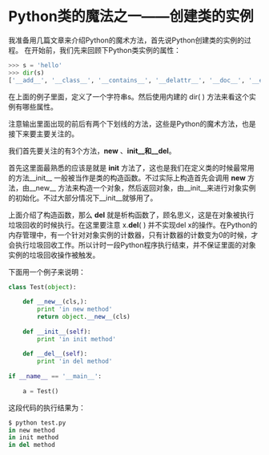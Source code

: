 Python类的魔法之一——创建类的实例
=======

我准备用几篇文章来介绍Python的魔术方法，首先说Python创建类的实例的过程。
在开始前，我们先来回顾下Python类实例的属性：

```python
>>> s = 'hello'  
>>> dir(s)  
['__add__', '__class__', '__contains__', '__delattr__', '__doc__', '__eq__', '__ format__', '__ge__', '__getattribute__', '__getitem__', '__getnewargs__', '__get  slice__', '__gt__', '__hash__', '__init__', '__le__', '__len__', '__lt__', '__mod__', '__mul__', '__ne__', '__new__', '__reduce__', '__reduce_ex__', '__repr__',  '__rmod__', '__rmul__', '__setattr__', '__sizeof__', '__str__', '__subclasshook__', '_formatter_field_name_split', '_formatter_parser', 'capitalize', 'center', 'count', 'decode', 'encode', 'endswith', 'expandtabs', 'find', 'format', 'index ', 'isalnum', 'isalpha', 'isdigit', 'islower', 'isspace', 'istitle', 'isupper', 'join', 'ljust', 'lower', 'lstrip', 'partition', 'replace', 'rfind', 'rindex', 'rjust', 'rpartition', 'rsplit', 'rstrip', 'split', 'splitlines', 'startswith', 'strip', 'swapcase', 'title', 'translate', 'upper', 'zfill']  
```

在上面的例子里面，定义了一个字符串s。然后使用内建的 dir( ) 方法来看这个实例有哪些属性。

注意输出里面出现的前后有两个下划线的方法，这些是Python的魔术方法，也是接下来要主要关注的。

我们首先要关注的有3个方法，__new__ 、__init__和__del__。

首先这里面最熟悉的应该是就是 __init__ 方法了，这也是我们在定义类的时候最常用的方法__init__ 一般被当作是类的构造函数。不过实际上构造首先会调用 __new__ 方法，由__new__ 方法来构造一个对象，然后返回对象，由__init__来进行对象实例的初始化。不过大部分情况下__init__就够用了。

上面介绍了构造函数，那么 __del__ 就是析构函数了，顾名思义，这是在对象被执行垃圾回收的时候执行。在这里要注意 x.__del__( ) 并不实现del x的操作。在Python的内存管理中，有一个针对对象实例的计数器，只有计数器的计数变为0的时候，才会执行垃圾回收工作。所以计时一段Python程序执行结束，并不保证里面的对象实例的垃圾回收操作被触发。

下面用一个例子来说明：

```python
class Test(object):  
  
    def __new__(cls,):  
        print 'in new method'  
        return object.__new__(cls)  
  
    def __init__(self):  
        print 'in init method'  
  
    def __del__(self):  
        print 'in del method'  
  
if __name__ == '__main__':  
  
    a = Test()
```

这段代码的执行结果为：

```python
$ python test.py
in new method  
in init method  
in del method  
```